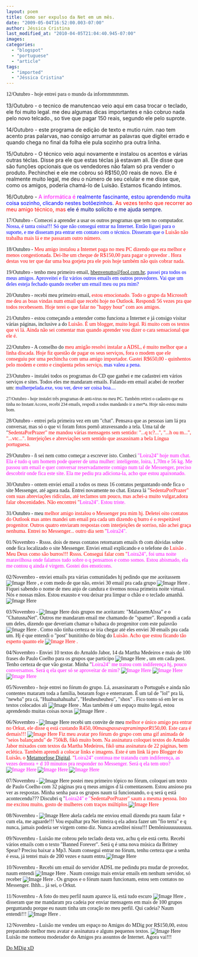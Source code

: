 ```yaml
---
layout: poem
title: Como ser expulso da Net em um mês.
date: "2009-05-04T16:52:00.003-07:00"
author: Jéssica Cristina
last_modified_at: "2010-04-05T21:04:40.945-07:00"
images: 
categories:
  - "blogspot"
  - "portuguese"
  - "article"
tags:
  - "imported"
  - "Jéssica Cristina"
---
```


<p align="left"><span style="font-family:Verdana;">12/Outubro - hoje entrei para o mundo da informmmmmm.

13/Outubro - o tecnico de manutencao veio aqui em casa trocar o teclado, ele foi muito legal. me deu algumas dicas importantes e não cobruo nada pelo novo telcado.,       so tive que pagar 150 reais, segundo ele pelo suprote.

14/Outubro - este programa de edição de    texto e mutio   ruim. nao tem acento pras palarvas, nao       consigo arrumar as     palavras que digitei    errado e quando chega no final da  folha    ele pula sozinho pra outra linha.

15/Outubro - O técnico veio aqui novamente e instalou os acentos e várias outras téclas. Disse pra ele que estas téclas já estavam ali. Ele disse que são funções opcionais que os vendedores não falam só pra vender o produto. Pechinchei e ele me cobrou só R$150,00 reais de novo. Ele é realmente muito legal, me deu o número de seu celular e me disse que, como os amigos, poderia chamá-lo de Luisão. Estamos ficando íntimos.

16/Outubro - <span style="color: rgb(255, 0, 255);"> A informática é <span style="color: rgb(0, 0, 255);"> realmente fascinante,  estou aprendendo muita coisa sozinho,  clicando nestes botõezinhos. <span style="color: rgb(255, 0, 0);"> As vezes tenho que recorrer ao meu amigo técnico, mas <span style="color: rgb(0, 0, 128);"> ele é muito solícito e me ajuda sempre.

<span style="font-family:Verdana;">17/Outubro - Comecei a aprender a usar os outros programas que tem no computador.   <span style="color: rgb(0, 0, 255);"> Nossa, é tanta coisa!!! Só que não consegui entrar na Internet. Então liguei para o suporte, e me disseram pra entrar em contato com o técnico. Disseram que o <span style="color: rgb(255, 0, 0);"> Luisão não trabalha mais lá e me passaram outro número.

<span style="font-family:Verdana;">

<span style="font-family:Verdana;">18/Outubro - <span style="color: rgb(255, 0, 0);">Meu amigo instalou a Internet paga no meu PC dizendo que era melhor e menos congestionada. Dei-lhe um cheque de R$150,00 para pagar o provedor . Hora destas vou ter que dar uma boa gorjeta pra ele pois hoje também não quis cobrar nada.

<span style="font-family:Verdana;">

<span style="font-family:Verdana;">19/Outubro - tenho meu primeiro email, <span style="color: rgb(0, 0, 255);">hbenvenutto@fool.com.br, passei pra todos os meus amigos. Aproveitei e fiz vários outros emails em outros provedores. Vai que um deles esteja fechado quando receber um email meu ou pra mim?

20/Outubro - recebi meu primeiro email, <span style="color: rgb(255, 0, 0);"> estou emocionado. Todo o grupo da Microsoft me deu as boas vindas num email que recebi hoje no Outlook. Respondi 56 vezes pra que todos recebessem. Hoje terei o que falar no "happy hour" com aos amigos.

21/Outubro - estou começando a entender como funciona a Internet e já consigo visitar várias páginas, inclusive a do <span style="color: rgb(255, 0, 0);">Luisão. É um blogger, muito legal. Ri muito com os textos que vi lá. Ainda não sei comentar mas quando aprender vou dizer o cara sensacional que ele é.

22/Outubro - A conselho do <span style="color: rgb(255, 0, 0);"> meu amigão resolvi instalar a ADSL, é muito melhor que a linha discada. Hoje fiz questão de pagar os seus serviços, fora o modem que ele conseguiu por uma pechincha com uma amigo importador. Gastei R$650,00 - quinhentos pelo modem e cento e cinqüenta pelos serviço, <span style="color: rgb(0, 0, 255);"> mas valeu a pena.

23/Outubro - instalei todos os programas do CD que ganhei e me cadastrei em vários serviços e sites. Todos eles me mandaram emails. Falando em email acabei de receber um: <span style="color: rgb(0, 0, 255);">mulherpelada.exe, vou ver, deve ser coisa boa....

<span style="font-size:85%;"> 27/Outubro - hoje instalei três programas de anti-virus no meu PC. Também retirei o cadastro que eu tinha no Instant Access, recebi 234 emails, respodi a todos mandando ir a mer*a.  Hoje não estou muito bom.

28/Outubro - entrei pela primeira vez em um "chat". Pensava que as pessoas iam lá pra conversar, mas só o que vi foram fotos pornô atravessando a tela. Uma tal de "<span style="color: rgb(255, 0, 0);">SedentaPorPrazer" me mandou várias mensagens sem sentido: "...q tc?...", "...h ou m...", "...vtc...". Interjeições e abreviações sem sentido que assassinam a bela Língua portuguesa.

29/Outubro - ñ sei nem como começar a escrever isto. Conheci <span style="color: rgb(255, 0, 255);"> "Loira24" hoje num chat. Ela é tudo q um homem pode querer de uma mulher: inteligente, loira, 1,70m e 56 kg. Me passou um email e quer conversar reservadamente comigo num tal de Messenger, preciso descobrir onde fica este site. Ela me pediu pra adiciona-la, acho que estou apaixonado.

30/Outubro - ontem enviei email a todos os meus 16 contatos perguntando onde fica o site Messenger, até agora nada. Entrei novamente no chat. Estava lá "<span style="color: rgb(255, 0, 0);">SedentaPorPrazer" com suas abreviações ridículas, até teclamos um pouco, mas achei-a muito vulgar,adora falar obscenidades. Não encontrei "<span style="color: rgb(255, 0, 255);">Loira24". Estou triste.

31/Outubro - meu <span style="color: rgb(255, 0, 0);"> melhor amigo instalou o Messenger pra mim hj. Deletei oito contatos do Outlook mas antes mandei um email pra cada um dizendo q burro é o respeitável progenitor. Outros quatro enviaram respostas com interjeições de sorriso, não achei graça nenhuma. Entrei no Messenger... outro dia sem "<span style="color: rgb(255, 0, 255);">Loira24".

01/Novembro - Rssss. dois de meus contatos retornaram emails tb com dúvidas sobre onde fica localizado o site Messenger. Enviei email explicando e o telefone do <span style="color: rgb(255, 0, 0);"> Luisão . Meu Deus como são burros!!! Rssss. Consegui falar com "<span style="color: rgb(255, 0, 255);">Loira24", foi uma noite maravilhosa onde falamos tudo sobre o q pensamos e como somos. Estou abismado, ela me contou q ainda é virgem. Gostei dos emoticons.

02/Novembro - enviei emails pra várias comunidades             hj pedindo que me aceitassem ![Image Here](http://www.mdig.com.br/imagens/smiles/icon_biggrin.gif)
, e com medo de que não, enviei 30 email pra cada grupo ![Image Here](http://www.mdig.com.br/imagens/smiles/icon_rolleyes.gif)
. Fiquei sabendo o nome de meu anjo de candura e tivemos nossa primeira noite virtual. Nós e nossas mãos. Estou exausto e vou deixar pra limpar o chão e o teclado amanhã.![Image Here](http://www.mdig.com.br/imagens/smiles/icon_wink.gif)

03/Novembro - ![Image Here](http://www.mdig.com.br/imagens/smiles/icon_biggrin.gif)
 dois grupos me aceitaram: "MalassemAlssa" e o "ChatusnaNet". Outros me mandaram email me chamando de "spamer". Respondi a cada um deles, dizendo que deveriam chamar o babaca do progenitor com este palavrão ![Image Here](http://www.mdig.com.br/imagens/smiles/icon_evil.gif)
. Como não tinha certeza se iria chegar até eles enviei 30 emails pra cada um. Hj é que entendi o "post" bunitinho do blog do <span style="color: rgb(255, 0, 0);">Luisão. Acho que estou ficando tão esperto quanto ele ![Image Here](http://www.mdig.com.br/imagens/smiles/icon_wink.gif)
.

04/Novembro - Enviei 10 textos do Arnaldo Jabor, 14 da Martha Medeiros e mais de 100 frases do Paulo Coelho para os grupos que participo ![Image Here](http://www.mdig.com.br/imagens/smiles/icon_wink.gif)
, um em cada post. Tenho certeza de que vão gostar. Minha "<span style="color: rgb(255, 0, 255);">Loira24" me tratou com indiferença hj, pouco conversamos. Será q ela quer só se aproveitar de mim? ![Image Here](http://www.mdig.com.br/imagens/smiles/icon_sad.gif)
![Image Here](http://www.mdig.com.br/imagens/smiles/icon_sad.gif)
![Image Here](http://www.mdig.com.br/imagens/smiles/icon_sad.gif)

05/Novembro - hoje entrei no fórum do grupo. Lá, assassinaram o Português e ainda não contentes mataram toda a família, botaram fogo e enterraram. É um tal de "lol" pra lá, "newba" pra cá, "Huahuahahuaha", "Heuheuheuheu", "shox" . Fico tonto só em ler os textos colocados ali ![Image Here](http://www.mdig.com.br/imagens/smiles/icon_sad.gif)
. Mas também é um espaço muito legal, estou aprendendo muitas coisas novas ![Image Here](http://www.mdig.com.br/imagens/smiles/icon_wink.gif)
.

06/Novembro - ![Image Here](http://www.mdig.com.br/imagens/smiles/icon_biggrin.gif)
 recebi um convite de meu <span style="color: rgb(255, 0, 0);"> melhor e único amigo pra entrar no Orkut, ele disse q está custando R$450,00 mas q passava pra mim por R$150,00. Este cara é demais!!! ![Image Here](http://www.mdig.com.br/imagens/smiles/icon_cool.gif)
 Fiz meu avatar pro fórum do grupo com uma gif animada de "seios balançandu" de 750kB, fikô muito bom. Na assinatura coloquei textos do Arnaldo Jabor mixados com textos da Martha Medeiros, fikô uma assinatura de 22 páginas, bem eclética. Também aprendi a colocar links e imagens. Este é um link lá pro Blogger do <span style="color: rgb(255, 0, 0);">Luisão, o [ Metamorfose Digital](http://www.mdig.com.br/index.php?memberid=5). "<span style="color: rgb(255, 0, 255);">Loira24" continua me tratandu cum indiferença, as vezes demora + d 10 minutos pra responder no Messenger. Será q ela tem otro?![Image Here](http://www.mdig.com.br/imagens/smiles/icon_sad.gif)
![Image Here](http://www.mdig.com.br/imagens/smiles/icon_sad.gif)
![Image Here](http://www.mdig.com.br/imagens/smiles/icon_sad.gif)

07/Novembru - ![Image Here](http://www.mdig.com.br/imagens/smiles/icon_biggrin.gif)
 postei meu primeiro tópico no fórum, coloquei um texto de Paulo Coelho com 32 páginas pra q meus amigos d lá comentassem. Estou ansioso pra ver as respostas. Minha senha para os grupos naum tá funcionando, o q será q está acontecendu??? Discubri q "<span style="color: rgb(255, 0, 255);">Loira24" e "<span style="color: rgb(255, 0, 0);">SedentaPorPrazer" saum a mesma pessoa. Isto me excitou muito, gosto de mulheres com traços múltiplos.![Image Here](http://www.mdig.com.br/imagens/smiles/icon_cool.gif)

08/Novembru - ![Image Here](http://www.mdig.com.br/imagens/smiles/icon_evil.gif)
 akela cadela me enviou email dizendu pra naum falar + cum ela, me aguarde!!! Vou espalhar pra Net inteira q ela adora fazer um "fio terra" e q nunca, jamais poderia ser virgem como diz. Nunca acreditei nissu!!! Demôniuuuuuuuuuu.

09/Novembru - Luisão me cobrou pelo teclado desta vez, achu q ele está certu. Recebi vários emails com o texto "Banned Forever". Será q é uma nova música da Britney Spear? Precisu baixar a Mp3. Naum consegui entrar no fórum, tenhu certeza que a senha é essa, já tentei mais de 200 vezes e naum entru.![Image Here](http://www.mdig.com.br/imagens/smiles/icon_evil.gif)

10/Novembru - Recebi um email do servidor ADSL me pedindu pra mudar de provedor, naum entendi ![Image Here](http://www.mdig.com.br/imagens/smiles/icon_eek.gif)
. Naum consigu mais enviar emails em nenhum  servidor, só receber ![Image Here](http://www.mdig.com.br/imagens/smiles/icon_evil.gif)
. Os grupos e o fórum naum funcionam, estou sem contatos no Messenger. Ihhh... já sei, o Orkut.

11/Novembru - A foto do meu perfil naum aparece lá, está tudo escuro ![Image Here](http://www.mdig.com.br/imagens/smiles/icon_eek.gif)
, disseram que me mandaram pra cadeia por enviar mensagens em mais de 100 grupos perguntandu porque eu naum tinha um coração no meu perfil. Qui cadeia? Naum entendi!!! ![Image Here](http://www.mdig.com.br/imagens/smiles/icon_eek.gif)
.

12/Novembru - Luisão me vendeu um espaço no Amigos do MDig por R$150,00, estou preparando melhor meu avatar e assinatura e alguns pequenos textos. ![Image Here](http://www.mdig.com.br/imagens/smiles/icon_biggrin.gif)
 Luisão me nomeou moderador do Amigos pra assuntos de Internet. Agora vai!!!

[Do MDig   xD](http://www.mdig.com.br/index.php?itemid=30)</p>